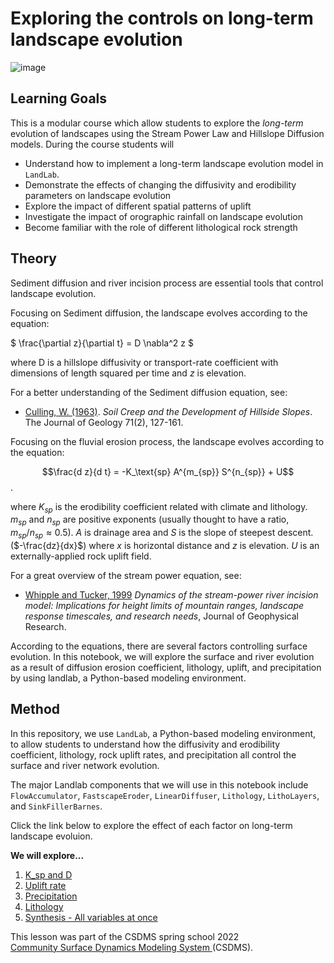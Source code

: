 # Exploring the controls on long-term landscape evolution 

![image](https://user-images.githubusercontent.com/10188895/168928493-5319e647-3668-4463-be5d-b59788fa22fb.png)

## Learning Goals 

This is a modular course which allow students to explore the *long-term* evolution of landscapes using the Stream Power Law and Hillslope Diffusion models. During the course students will 

- Understand how to implement a long-term landscape evolution model in `LandLab`.
- Demonstrate the effects of changing the diffusivity and erodibility parameters on landscape evolution
- Explore the impact of different spatial patterns of uplift 
- Investigate the impact of orographic rainfall on landscape evolution
- Become familiar with the role of different lithological rock strength

## Theory

Sediment diffusion and river incision process are essential tools that control landscape evolution.

Focusing on Sediment diffusion, the landscape evolves according to the equation:

$ \frac{\partial z}{\partial t} = D \nabla^2 z $

where D is a hillslope diffusivity or transport-rate coefficient with dimensions of length squared per time and $z$ is elevation.

For a better understanding of the Sediment diffusion equation, see: 

- [Culling, W. (1963)](https://dx.doi.org/10.1086/626891). _Soil Creep and the Development of Hillside Slopes_. The Journal of Geology 71(2), 127-161.

Focusing on the fluvial erosion process, the landscape evolves according to the equation:

$$\frac{d z}{d t} = -K_\text{sp} A^{m_{sp}} S^{n_{sp}} + U$$.

where $K_{sp}$ is the erodibility coefficient related with climate and lithology. $m_{sp}$ and $n_{sp}$ are positive exponents (usually thought to have a ratio, $m_{sp}/n_{sp} \approx 0.5$). $A$ is drainage area and $S$ is the slope of steepest descent. ($-\frac{dz}{dx}$) where $x$ is horizontal distance and $z$ is elevation. $U$ is an externally-applied rock uplift field.

For a great overview of the stream power equation, see: 

- [Whipple and Tucker, 1999](https://agupubs.onlinelibrary.wiley.com/doi/10.1029/1999JB900120) _Dynamics of the stream-power river incision model: Implications for height limits of mountain ranges, landscape response timescales, and research needs_, Journal of Geophysical Research. 

According to the equations, there are several factors controlling surface evolution. In this notebook, we will explore the surface and river evolution as a result of diffusion erosion coefficient, lithology, uplift, and precipitation by using landlab, a Python-based modeling environment.

## Method

In this repository, we use `LandLab`, a Python-based modeling environment, to allow students to understand how the diffusivity and erodibility coefficient, lithology, rock uplift rates, and precipitation all control the surface and river network evolution. 

The major Landlab components that we will use in this notebook include `FlowAccumulator`, `FastscapeEroder`, `LinearDiffuser`, `Lithology`, `LithoLayers`, and `SinkFillerBarnes`.

Click the link below to explore the effect of each factor on long-term landscape evoluion.

**We will explore...**
1. [K_sp and D](https://github.com/csdms-spring-school-2022/rock-water-uplift/blob/main/erosion.ipynb)
2. [Uplift rate]()
3. [Precipitation]()
4. [Lithology](https://github.com/csdms-spring-school-2022/rock-water-uplift/blob/main/lithology.ipynb)
5. [Synthesis - All variables at once](https://github.com/csdms-spring-school-2022/rock-water-uplift/blob/main/synthesis.ipynb)

This lesson was part of the CSDMS spring school 2022
</br>
[Community Surface Dynamics Modeling System ](https://csdms.colorado.edu)(CSDMS).
